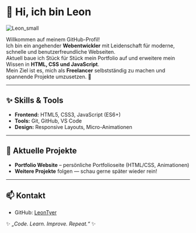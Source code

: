 # 👋 Hi, ich bin Leon

![Leon_small](https://github.com/user-attachments/assets/08ab4f7e-7469-458d-8e38-8adcb802e487)


Willkommen auf meinem GitHub-Profil!  
Ich bin ein angehender **Webentwickler** mit Leidenschaft für moderne, schnelle und benutzerfreundliche Webseiten.  
Aktuell baue ich Stück für Stück mein Portfolio auf und erweitere mein Wissen in **HTML, CSS und JavaScript**.  
Mein Ziel ist es, mich als **Freelancer** selbstständig zu machen und spannende Projekte umzusetzen. 🚀

---

## ✨ Skills & Tools
- **Frontend:** HTML5, CSS3, JavaScript (ES6+)  
- **Tools:** Git, GitHub, VS Code  
- **Design:** Responsive Layouts, Micro-Animationen

---

## 📂 Aktuelle Projekte
- **Portfolio Website** – persönliche Portfolioseite (HTML/CSS, Animationen)  
- **Weitere Projekte** folgen — schau gerne später wieder rein!

---

## 📫 Kontakt
- GitHub: [LeonTyer](https://github.com/LeonTyer)  


✨ *„Code. Learn. Improve. Repeat.“* ✨
